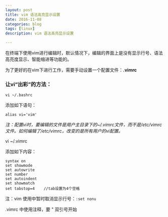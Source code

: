 ```yaml
---
layout: post
title: vim 语法高亮显示设置
date: 2016-11-08
categories: blog
tags: [linux]
description: vim 语法高亮显示设置

---
```


在终端下使用vim进行编辑时，默认情况下，编辑的界面上是没有显示行号、语法高亮度显示、智能缩进等功能的。

为了更好的在vim下进行工作，需要手动设置一个配置文件：**.vimrc**

### 让vi“出彩”的方法：

`vi ~/.bashrc`

添加如下语句：

`alias vi='vim'`

*注：配置vi时，要编辑的文件是用户主目录下的~/.vimrc文件，而不是/etc/vimrc文件。如何编辑了/etc/vimrc，改变的是所有用户的vi配置。*

vi ~/.vimrc

添加如下内容：

```
syntax on
set showmode
set autowrite
set number
set autoindent
set showmatch
set tabstop=4    //tab设置为4个空格
```

注：vim 使用中暂时取消显示行号：`:set nonu`

.vimrc 中使用注释，要 " 双引号开始